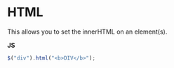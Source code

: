 # HTML

This allows you to set the innerHTML on an element\(s\).

**JS**

```javascript
$("div").html("<b>DIV</b>");
```

